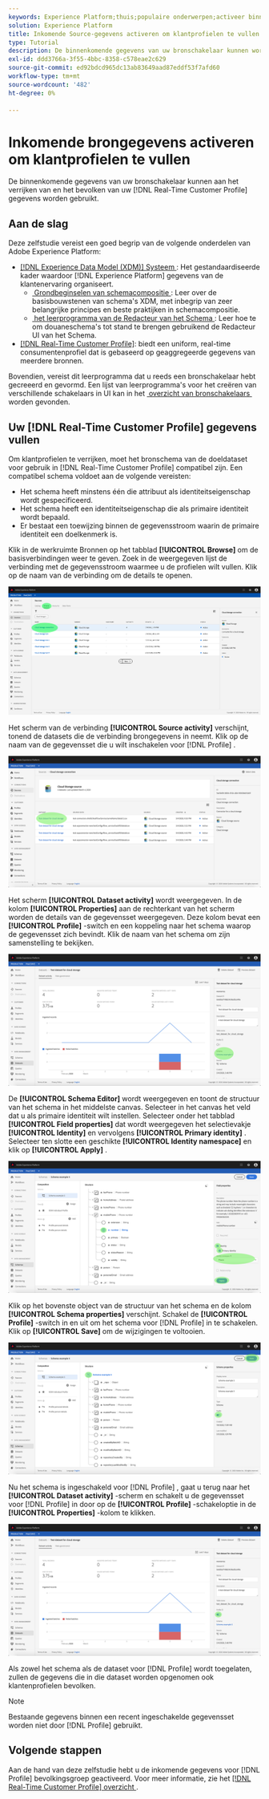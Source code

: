 ```yaml
---
keywords: Experience Platform;thuis;populaire onderwerpen;activeer binnenkomende gegevens;bevolk profiel;bevolkt rtcp;bevolkt verenigd profiel
solution: Experience Platform
title: Inkomende Source-gegevens activeren om klantprofielen te vullen in de gebruikersinterface
type: Tutorial
description: De binnenkomende gegevens van uw bronschakelaar kunnen worden gebruikt om uw gegevens van het Profiel van de Klant in real time te verrijken en te bevolken.
exl-id: ddd3766a-3f55-4bbc-8358-c578eae2c629
source-git-commit: ed92bdcd965dc13ab83649aad87eddf53f7afd60
workflow-type: tm+mt
source-wordcount: '482'
ht-degree: 0%

---
```


# Inkomende brongegevens activeren om klantprofielen te vullen

De binnenkomende gegevens van uw bronschakelaar kunnen aan het verrijken van en het bevolken van uw [!DNL Real-Time Customer Profile] gegevens worden gebruikt.

## Aan de slag

Deze zelfstudie vereist een goed begrip van de volgende onderdelen van Adobe Experience Platform:

- [[!DNL Experience Data Model (XDM)]  Systeem &#x200B;](../../../xdm/home.md): Het gestandaardiseerde kader waardoor [!DNL Experience Platform] gegevens van de klantenervaring organiseert.
   - [&#x200B; Grondbeginselen van schemacompositie &#x200B;](../../../xdm/schema/composition.md): Leer over de basisbouwstenen van schema&#39;s XDM, met inbegrip van zeer belangrijke principes en beste praktijken in schemacompositie.
   - [&#x200B; het leerprogramma van de Redacteur van het Schema &#x200B;](../../../xdm/tutorials/create-schema-ui.md): Leer hoe te om douaneschema&#39;s tot stand te brengen gebruikend de Redacteur UI van het Schema.
- [[!DNL Real-Time Customer Profile]](../../../profile/home.md): biedt een uniform, real-time consumentenprofiel dat is gebaseerd op geaggregeerde gegevens van meerdere bronnen.

Bovendien, vereist dit leerprogramma dat u reeds een bronschakelaar hebt gecreeerd en gevormd.  Een lijst van leerprogramma&#39;s voor het creëren van verschillende schakelaars in UI kan in het [&#x200B; overzicht van bronschakelaars &#x200B;](../../home.md) worden gevonden.

## Uw [!DNL Real-Time Customer Profile] gegevens vullen

Om klantprofielen te verrijken, moet het bronschema van de doeldataset voor gebruik in [!DNL Real-Time Customer Profile] compatibel zijn. Een compatibel schema voldoet aan de volgende vereisten:

- Het schema heeft minstens één die attribuut als identiteitseigenschap wordt gespecificeerd.
- Het schema heeft een identiteitseigenschap die als primaire identiteit wordt bepaald.
- Er bestaat een toewijzing binnen de gegevensstroom waarin de primaire identiteit een doelkenmerk is.

Klik in de werkruimte Bronnen op het tabblad **[!UICONTROL Browse]** om de basisverbindingen weer te geven. Zoek in de weergegeven lijst de verbinding met de gegevensstroom waarmee u de profielen wilt vullen. Klik op de naam van de verbinding om de details te openen.

![](../../images/tutorials/dataflow/cloud-storage/batch/browse.png)

Het scherm van de verbinding **[!UICONTROL Source activity]** verschijnt, tonend de datasets die de verbinding brongegevens in neemt. Klik op de naam van de gegevensset die u wilt inschakelen voor [!DNL Profile] .

![](../../images/tutorials/dataflow/cloud-storage/batch/dataset-dataflow.png)

Het scherm **[!UICONTROL Dataset activity]** wordt weergegeven. In de kolom **[!UICONTROL Properties]** aan de rechterkant van het scherm worden de details van de gegevensset weergegeven. Deze kolom bevat een **[!UICONTROL Profile]** -switch en een koppeling naar het schema waarop de gegevensset zich bevindt. Klik de naam van het schema om zijn samenstelling te bekijken.

![](../../images/tutorials/dataflow/cloud-storage/batch/select-dataset-schema.png)

De **[!UICONTROL Schema Editor]** wordt weergegeven en toont de structuur van het schema in het middelste canvas. Selecteer in het canvas het veld dat u als primaire identiteit wilt instellen. Selecteer onder het tabblad **[!UICONTROL Field properties]** dat wordt weergegeven het selectievakje **[!UICONTROL Identity]** en vervolgens **[!UICONTROL Primary identity]** . Selecteer ten slotte een geschikte **[!UICONTROL Identity namespace]** en klik op **[!UICONTROL Apply]** .

![](../../images/tutorials/dataflow/cloud-storage/batch/set-schema-identity.png)

Klik op het bovenste object van de structuur van het schema en de kolom **[!UICONTROL Schema properties]** verschijnt. Schakel de **[!UICONTROL Profile]** -switch in en uit om het schema voor [!DNL Profile] in te schakelen. Klik op **[!UICONTROL Save]** om de wijzigingen te voltooien.

![](../../images/tutorials/dataflow/cloud-storage/batch/enable-profile.png)

Nu het schema is ingeschakeld voor [!DNL Profile] , gaat u terug naar het **[!UICONTROL Dataset activity]** -scherm en schakelt u de gegevensset voor [!DNL Profile] in door op de **[!UICONTROL Profile]** -schakeloptie in de **[!UICONTROL Properties]** -kolom te klikken.

![](../../images/tutorials/dataflow/cloud-storage/batch/enable-dataset-profile.png)

Als zowel het schema als de dataset voor [!DNL Profile] wordt toegelaten, zullen de gegevens die in die dataset worden opgenomen ook klantenprofielen bevolken.

>[!NOTE]
>
>Bestaande gegevens binnen een recent ingeschakelde gegevensset worden niet door [!DNL Profile] gebruikt.

## Volgende stappen

Aan de hand van deze zelfstudie hebt u de inkomende gegevens voor [!DNL Profile] bevolkingsgroep geactiveerd. Voor meer informatie, zie het [[!DNL Real-Time Customer Profile]  overzicht &#x200B;](../../../profile/home.md).
